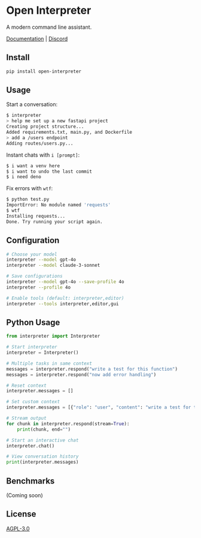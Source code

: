 # Open Interpreter

A modern command line assistant.

[Documentation](https://docs.openinterpreter.com/) | [Discord](https://discord.gg/Hvz9Axh84z)

## Install

```bash
pip install open-interpreter
```

## Usage

Start a conversation:
```bash
$ interpreter
> help me set up a new fastapi project
Creating project structure...
Added requirements.txt, main.py, and Dockerfile
> add a /users endpoint
Adding routes/users.py...
```

Instant chats with `i [prompt]`:
```bash
$ i want a venv here
$ i want to undo the last commit
$ i need deno
```

Fix errors with `wtf`:
```bash
$ python test.py
ImportError: No module named 'requests'
$ wtf
Installing requests...
Done. Try running your script again.
```

## Configuration

```bash
# Choose your model
interpreter --model gpt-4o
interpreter --model claude-3-sonnet

# Save configurations
interpreter --model gpt-4o --save-profile 4o
interpreter --profile 4o

# Enable tools (default: interpreter,editor)
interpreter --tools interpreter,editor,gui
```

## Python Usage

```python
from interpreter import Interpreter

# Start interpreter
interpreter = Interpreter()

# Multiple tasks in same context
messages = interpreter.respond("write a test for this function")
messages = interpreter.respond("now add error handling")

# Reset context
interpreter.messages = []

# Set custom context
interpreter.messages = [{"role": "user", "content": "write a test for this function"}]

# Stream output
for chunk in interpreter.respond(stream=True):
    print(chunk, end="")

# Start an interactive chat
interpreter.chat()

# View conversation history
print(interpreter.messages)
```

## Benchmarks

(Coming soon)

## License

[AGPL-3.0](LICENSE)